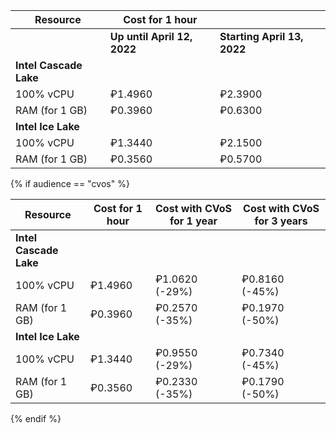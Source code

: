 | Resource | Cost for 1 hour| |
| ----- | ----- | ----- |
| | **Up until April 12, 2022** | **Starting April 13, 2022** |
| **Intel Cascade Lake** | |
| 100% vCPU | ₽1.4960 | ₽2.3900 |
| RAM (for 1 GB) | ₽0.3960 | ₽0.6300 |
| **Intel Ice Lake** | |
| 100% vCPU | ₽1.3440 | ₽2.1500 |
| RAM (for 1 GB) | ₽0.3560 | ₽0.5700 |

{% if audience == "cvos" %}

| Resource | Cost for 1 hour | Cost with CVoS for 1 year | Cost with CVoS for 3 years |
| ------------------ | --------------- | ---------------------- | ----------------------- |
| **Intel Cascade Lake** |
| 100% vCPU | ₽1.4960 | ₽1.0620 (-29%) | ₽0.8160 (-45%) |
| RAM (for 1 GB) | ₽0.3960 | ₽0.2570 (-35%) | ₽0.1970 (-50%) |
| **Intel Ice Lake** |
| 100% vCPU | ₽1.3440 | ₽0.9550 (-29%) | ₽0.7340 (-45%) |
| RAM (for 1 GB) | ₽0.3560 | ₽0.2330 (-35%) | ₽0.1790 (-50%) |

{% endif %}


